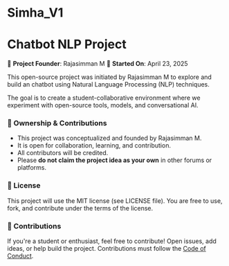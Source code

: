 # Simha_V1
# Chatbot NLP Project

📌 **Project Founder**: Rajasimman M 
📅 **Started On**: April 23, 2025

This open-source project was initiated by Rajasimman M to explore and build an chatbot using Natural Language Processing (NLP) techniques.

The goal is to create a student-collaborative environment where we experiment with open-source tools, models, and conversational AI.

### 🔑 Ownership & Contributions

- This project was conceptualized and founded by Rajasimman M.
- It is open for collaboration, learning, and contribution.
- All contributors will be credited.
- Please **do not claim the project idea as your own** in other forums or platforms.

### 📜 License

This project will use the MIT license (see LICENSE file). You are free to use, fork, and contribute under the terms of the license.

### 🤝 Contributions

If you're a student or enthusiast, feel free to contribute! Open issues, add ideas, or help build the project. Contributions must follow the [Code of Conduct](CODE_OF_CONDUCT.md).
